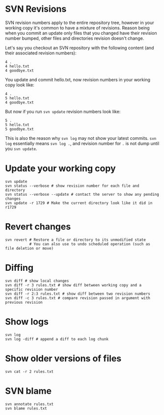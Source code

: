 # SVN Revisions
SVN revision numbers apply to the entire repository tree, however in your working copy it's common to have a mixture of revisions. Reason being when you commit an update only files that you changed have their revision number bumped, other files and directories revision doesn't change.

Let's say you checkout an SVN repository with the following content (and their associated revision numbers):
```
4 .
4 hello.txt
4 goodbye.txt
```

You update and commit hello.txt, now revision numbers in your working copy look like:
```
4 .
5 hello.txt
4 goodbye.txt
```

But now if you run `svn update` revision numbers look like:
```
5 .
5 hello.txt
5 goodbye.txt
```

This is also the reason why `svn log` may not show your latest commits. `svn log` essentially means `svn log .`, and revision number for `.` is not dump until you `svn update`.

# Update your working copy
```
svn update
svn status --verbose # show revision number for each file and directory
svn status --verbose --update # contact the server to show any pending changes
svn update -r 1729 # Make the current directory look like it did in r1729
```

# Revert changes
```
svn revert # Restore a file or directory to its unmodified state
           # You can also use to undo scheduled operation (such as file deletion or move)
```

# Diffing
```
svn diff # show local changes
svn diff -r 3 rules.txt # show diff between working copy and a specific revision number
svn diff -r 2:3 rules.txt # show diff between two revision numbers
svn diff -c 3 rules.txt # compare revision passed in argument with previous revision
```

# Show logs
```
svn log
svn log -diff # append a diff to each log chunk
```

# Show older versions of files
```
svn cat -r 2 rules.txt
```

# SVN blame
```
svn annotate rules.txt
svn blame rules.txt
```
